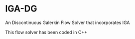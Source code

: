 # IGA-DG
An Discontinuous Galerkin Flow Solver that incorporates IGA

This flow solver has been coded in C++
